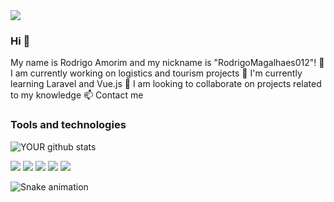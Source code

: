 <img src="https://github.com/pr2tik1/pr2tik1/blob/master/IMAGE-NAME">

### Hi 👋

My name is Rodrigo Amorim and my nickname is "RodrigoMagalhaes012"!
🔭 I am currently working on logistics and tourism projects
🌱 I'm currently learning Laravel and Vue.js
👯 I am looking to collaborate on projects related to my knowledge
📫 Contact me

### Tools and technologies

![YOUR github stats](https://github-readme-stats.vercel.app/api?username=RodrigoMagalhaes012)

[<img src="https://img.shields.io/badge/twitter-%231DA1F2.svg?&style=for-the-badge&logo=twitter&logoColor=white" />](https://twitter.com/RodrigoMagalhaes012) [<img src="https://img.shields.io/badge/medium-%2312100E.svg?&style=for-the-badge&logo=medium&logoColor=white" />](https://medium.com/RodrigoMagalhaes012)  [<img src="https://img.shields.io/badge/linkedin-%230077B5.svg?&style=for-the-badge&logo=linkedin&logoColor=white" />](https://www.linkedin.com/in/rodrigomamorim/) [<img src = "https://img.shields.io/badge/instagram-%23E4405F.svg?&style=for-the-badge&logo=instagram&logoColor=white">](https://www.instagram.com/RodrigoMagalhaes012/) [<img src = "https://img.shields.io/badge/facebook-%231877F2.svg?&style=for-the-badge&logo=facebook&logoColor=white">](https://www.facebook.com/RodrigoMagalhaes012)

![Snake animation](https://github.com/RodrigoMagalhaes012/RodrigoMagalhaes012/blob/output/github-contribution-grid-snake.svg)
